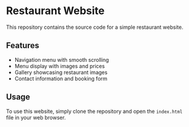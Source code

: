 # Restaurant Website

This repository contains the source code for a simple restaurant website.

## Features

- Navigation menu with smooth scrolling
- Menu display with images and prices
- Gallery showcasing restaurant images
- Contact information and booking form

## Usage

To use this website, simply clone the repository and open the `index.html` file in your web browser.

